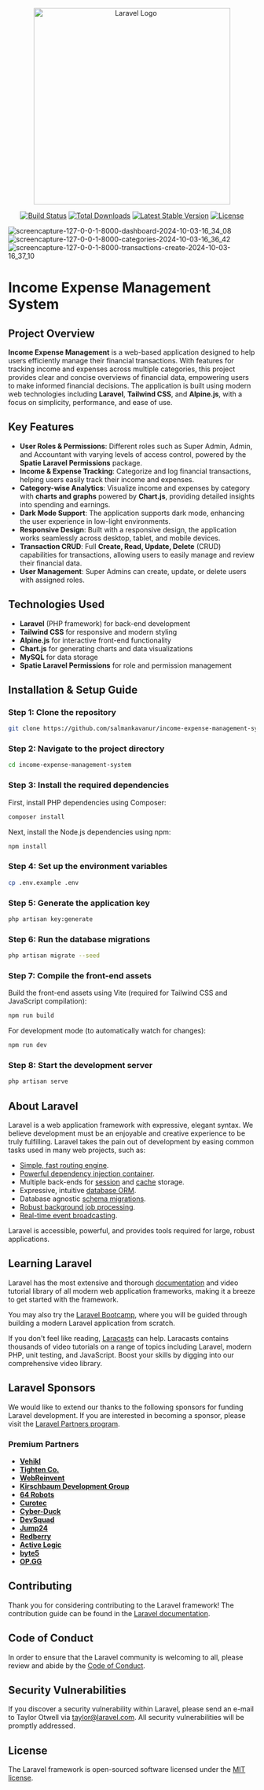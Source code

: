 <p align="center"><a href="https://laravel.com" target="_blank"><img src="https://raw.githubusercontent.com/laravel/art/master/logo-lockup/5%20SVG/2%20CMYK/1%20Full%20Color/laravel-logolockup-cmyk-red.svg" width="400" alt="Laravel Logo"></a></p>

<p align="center">
<a href="https://github.com/laravel/framework/actions"><img src="https://github.com/laravel/framework/workflows/tests/badge.svg" alt="Build Status"></a>
<a href="https://packagist.org/packages/laravel/framework"><img src="https://img.shields.io/packagist/dt/laravel/framework" alt="Total Downloads"></a>
<a href="https://packagist.org/packages/laravel/framework"><img src="https://img.shields.io/packagist/v/laravel/framework" alt="Latest Stable Version"></a>
<a href="https://packagist.org/packages/laravel/framework"><img src="https://img.shields.io/packagist/l/laravel/framework" alt="License"></a>
</p>

![screencapture-127-0-0-1-8000-dashboard-2024-10-03-16_34_08](https://github.com/user-attachments/assets/17ab54c2-4af9-4482-8c17-01dae87bd9bd)
![screencapture-127-0-0-1-8000-categories-2024-10-03-16_36_42](https://github.com/user-attachments/assets/5cc1b324-73a9-4c75-bb84-f7123660668c)
![screencapture-127-0-0-1-8000-transactions-create-2024-10-03-16_37_10](https://github.com/user-attachments/assets/801e340d-af14-4b7b-9659-110b35e95226)

# Income Expense Management System

## Project Overview
**Income Expense Management** is a web-based application designed to help users efficiently manage their financial transactions. With features for tracking income and expenses across multiple categories, this project provides clear and concise overviews of financial data, empowering users to make informed financial decisions. The application is built using modern web technologies including **Laravel**, **Tailwind CSS**, and **Alpine.js**, with a focus on simplicity, performance, and ease of use.

## Key Features
- **User Roles & Permissions**: Different roles such as Super Admin, Admin, and Accountant with varying levels of access control, powered by the **Spatie Laravel Permissions** package.
- **Income & Expense Tracking**: Categorize and log financial transactions, helping users easily track their income and expenses.
- **Category-wise Analytics**: Visualize income and expenses by category with **charts and graphs** powered by **Chart.js**, providing detailed insights into spending and earnings.
- **Dark Mode Support**: The application supports dark mode, enhancing the user experience in low-light environments.
- **Responsive Design**: Built with a responsive design, the application works seamlessly across desktop, tablet, and mobile devices.
- **Transaction CRUD**: Full **Create, Read, Update, Delete** (CRUD) capabilities for transactions, allowing users to easily manage and review their financial data.
- **User Management**: Super Admins can create, update, or delete users with assigned roles.

## Technologies Used
- **Laravel** (PHP framework) for back-end development
- **Tailwind CSS** for responsive and modern styling
- **Alpine.js** for interactive front-end functionality
- **Chart.js** for generating charts and data visualizations
- **MySQL** for data storage
- **Spatie Laravel Permissions** for role and permission management

## Installation & Setup Guide

### Step 1: Clone the repository
```bash
git clone https://github.com/salmankavanur/income-expense-management-system.git
```
### Step 2: Navigate to the project directory
```bash
cd income-expense-management-system
```
### Step 3: Install the required dependencies
First, install PHP dependencies using Composer:
```bash
composer install
```
Next, install the Node.js dependencies using npm:
```bash
npm install
```
### Step 4: Set up the environment variables
```bash
cp .env.example .env
```
### Step 5: Generate the application key
```bash
php artisan key:generate
```
### Step 6: Run the database migrations
```bash
php artisan migrate --seed
```
### Step 7: Compile the front-end assets
Build the front-end assets using Vite (required for Tailwind CSS and JavaScript compilation):

```bash
npm run build
```
For development mode (to automatically watch for changes):
```bash
npm run dev

```
### Step 8: Start the development server
```bash
php artisan serve
```

## About Laravel

Laravel is a web application framework with expressive, elegant syntax. We believe development must be an enjoyable and creative experience to be truly fulfilling. Laravel takes the pain out of development by easing common tasks used in many web projects, such as:

- [Simple, fast routing engine](https://laravel.com/docs/routing).
- [Powerful dependency injection container](https://laravel.com/docs/container).
- Multiple back-ends for [session](https://laravel.com/docs/session) and [cache](https://laravel.com/docs/cache) storage.
- Expressive, intuitive [database ORM](https://laravel.com/docs/eloquent).
- Database agnostic [schema migrations](https://laravel.com/docs/migrations).
- [Robust background job processing](https://laravel.com/docs/queues).
- [Real-time event broadcasting](https://laravel.com/docs/broadcasting).

Laravel is accessible, powerful, and provides tools required for large, robust applications.

## Learning Laravel

Laravel has the most extensive and thorough [documentation](https://laravel.com/docs) and video tutorial library of all modern web application frameworks, making it a breeze to get started with the framework.

You may also try the [Laravel Bootcamp](https://bootcamp.laravel.com), where you will be guided through building a modern Laravel application from scratch.

If you don't feel like reading, [Laracasts](https://laracasts.com) can help. Laracasts contains thousands of video tutorials on a range of topics including Laravel, modern PHP, unit testing, and JavaScript. Boost your skills by digging into our comprehensive video library.

## Laravel Sponsors

We would like to extend our thanks to the following sponsors for funding Laravel development. If you are interested in becoming a sponsor, please visit the [Laravel Partners program](https://partners.laravel.com).

### Premium Partners

- **[Vehikl](https://vehikl.com/)**
- **[Tighten Co.](https://tighten.co)**
- **[WebReinvent](https://webreinvent.com/)**
- **[Kirschbaum Development Group](https://kirschbaumdevelopment.com)**
- **[64 Robots](https://64robots.com)**
- **[Curotec](https://www.curotec.com/services/technologies/laravel/)**
- **[Cyber-Duck](https://cyber-duck.co.uk)**
- **[DevSquad](https://devsquad.com/hire-laravel-developers)**
- **[Jump24](https://jump24.co.uk)**
- **[Redberry](https://redberry.international/laravel/)**
- **[Active Logic](https://activelogic.com)**
- **[byte5](https://byte5.de)**
- **[OP.GG](https://op.gg)**

## Contributing

Thank you for considering contributing to the Laravel framework! The contribution guide can be found in the [Laravel documentation](https://laravel.com/docs/contributions).

## Code of Conduct

In order to ensure that the Laravel community is welcoming to all, please review and abide by the [Code of Conduct](https://laravel.com/docs/contributions#code-of-conduct).

## Security Vulnerabilities

If you discover a security vulnerability within Laravel, please send an e-mail to Taylor Otwell via [taylor@laravel.com](mailto:taylor@laravel.com). All security vulnerabilities will be promptly addressed.

## License

The Laravel framework is open-sourced software licensed under the [MIT license](https://opensource.org/licenses/MIT).
